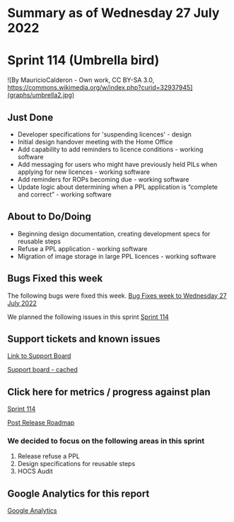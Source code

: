 # Summary as of Wednesday 27 July 2022 

# Sprint 114 (Umbrella bird)

![By MauricioCalderon - Own work, CC BY-SA 3.0, https://commons.wikimedia.org/w/index.php?curid=32937945](graphs/umbrella2.jpg)

## Just Done
* Developer specifications for 'suspending licences' - design
* Initial design handover meeting with the Home Office 
* Add capability to add reminders to licence conditions - working software
* Add messaging for users who might have previously held PILs when applying for new licences - working software
* Add reminders for ROPs becoming due - working software
* Update logic about determining when a PPL application is “complete and correct” - working software

## About to Do/Doing
* Beginning design documentation, creating development specs for reusable steps
* Refuse a PPL application - working software
* Migration of image storage in large PPL licences - working software

## Bugs Fixed this week
The following bugs were fixed this week.
[Bug Fixes week to Wednesday 27 July 2022](graphs/bugs27072022.png)

We planned the following issues in this sprint 
[Sprint 114](graphs/sprint27072022.png)

## Support tickets and known issues
[Link to Support Board](https://collaboration.homeoffice.gov.uk/jira/secure/RapidBoard.jspa?rapidView=1717&selectedIssue=ASSB-253)

[Support board - cached](graphs/supportBoard27072022.png)

## Click here for metrics / progress against plan
[Sprint 114](graphs/progress27072022.png)

[Post Release Roadmap](graphs/roadmap27072022.png)


### We decided to focus on the following areas in this sprint
1. Release refuse a PPL 
2. Design specifications for reusable steps 
3. HOCS Audit

## Google Analytics for this report
[Google Analytics](graphs/GA27072022.png)

